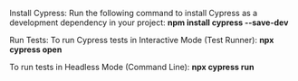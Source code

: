 Install Cypress:
Run the following command to install Cypress as a development dependency in your project:
**npm install cypress --save-dev**

Run Tests:
To run Cypress tests in Interactive Mode (Test Runner):
**npx cypress open**

To run tests in Headless Mode (Command Line):
**npx cypress run**



